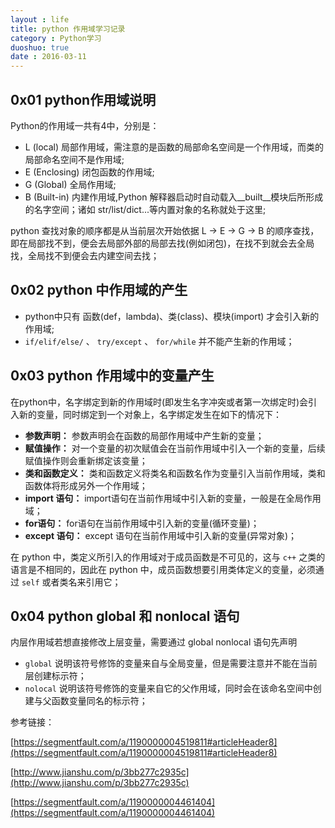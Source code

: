 ```yaml
---
layout : life
title: python 作用域学习记录
category : Python学习
duoshuo: true
date : 2016-03-11
---
```


## 0x01 python作用域说明

Python的作用域一共有4中，分别是：

* L (local) 局部作用域，需注意的是函数的局部命名空间是一个作用域，而类的局部命名空间不是作用域;
* E (Enclosing) 闭包函数的作用域;
* G (Global) 全局作用域; 
* B (Built-in) 内建作用域,Python 解释器启动时自动载入__built__模块后所形成的名字空间；诸如 str/list/dict...等内置对象的名称就处于这里;

<!-- more -->

python 查找对象的顺序都是从当前层次开始依据 L -> E -> G -> B 的顺序查找，即在局部找不到，便会去局部外部的局部去找(例如闭包)，在找不到就会去全局找，全局找不到便会去内建空间去找；

## 0x02 python 中作用域的产生

* python中只有 函数(def，lambda)、类(class)、模块(import) 才会引入新的作用域;
* `if/elif/else/` 、 `try/except` 、 `for/while` 并不能产生新的作用域；

## 0x03 python 作用域中的变量产生

在python中，名字绑定到新的作用域时(即发生名字冲突或者第一次绑定时)会引入新的变量，同时绑定到一个对象上，名字绑定发生在如下的情况下：

* **参数声明：** 参数声明会在函数的局部作用域中产生新的变量；
* **赋值操作：** 对一个变量的初次赋值会在当前作用域中引入一个新的变量，后续赋值操作则会重新绑定该变量；
* **类和函数定义：** 类和函数定义将类名和函数名作为变量引入当前作用域，类和函数体将形成另外一个作用域；
* **import 语句：** import语句在当前作用域中引入新的变量，一般是在全局作用域；
* **for语句：** for语句在当前作用域中引入新的变量(循环变量)；
* **except 语句：** except 语句在当前作用域中引入新的变量(异常对象)；

在 python 中，类定义所引入的作用域对于成员函数是不可见的，这与 `c++` 之类的语言是不相同的，因此在 python 中，成员函数想要引用类体定义的变量，必须通过 `self` 或者类名来引用它；

## 0x04 python global 和 nonlocal 语句

内层作用域若想直接修改上层变量，需要通过 global nonlocal 语句先声明

* `global` 说明该符号修饰的变量来自与全局变量，但是需要注意并不能在当前层创建标示符；
* `nolocal` 说明该符号修饰的变量来自它的父作用域，同时会在该命名空间中创建与父函数变量同名的标示符；
 
 




参考链接：

[https://segmentfault.com/a/1190000004519811#articleHeader8](https://segmentfault.com/a/1190000004519811#articleHeader8)

[http://www.jianshu.com/p/3bb277c2935c](http://www.jianshu.com/p/3bb277c2935c)

[https://segmentfault.com/a/1190000004461404](https://segmentfault.com/a/1190000004461404)
